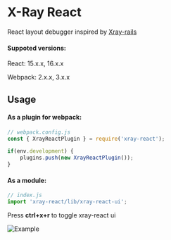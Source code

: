 # X-Ray React
React layout debugger inspired by [Xray-rails](https://github.com/brentd/xray-rails)

#### Suppoted versions:
React: 15.x.x, 16.x.x

Webpack: 2.x.x, 3.x.x

## Usage

#### As a plugin for webpack:
```javascript
// webpack.config.js
const { XrayReactPlugin } = require('xray-react');

if(env.development) {
    plugins.push(new XrayReactPlugin());
}
```

#### As a module:
```javascript
// index.js
import 'xray-react/lib/xray-react-ui';
```

Press **ctrl+x+r** to toggle xray-react ui

![Example](media/example.gif)
